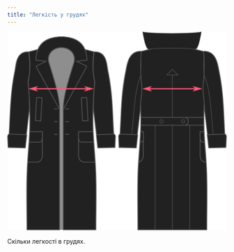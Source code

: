 ```yaml
---
title: "Легкість у грудях"
---
```


![Легкість у грудях](./chestease.svg)

Скільки легкості в грудях.




